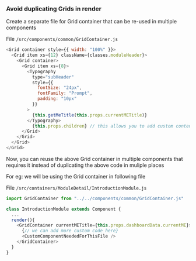 ### Avoid duplicating Grids in render

Create a separate file for Grid container that can be re-used in multiple components

File `/src/components/common/GridContainer.js`

```js
<Grid container style={{ width: "100%" }}>
  <Grid item xs={12} className={classes.moduleHeader}>
    <Grid container>
      <Grid item xs={8}>
        <Typography
          type="subHeader"
          style={{
            fontSize: "24px",
            fontFamily: "Prompt",
            padding: "10px"
          }}
        >
          {this.getMeTitle(this.props.currentMETitle)}
        </Typography>
          {this.props.children} // this allows you to add custom content inside the grid container
      </Grid>
    </Grid>
  </Grid>
</Grid>
```

Now, you can reuse the above Grid container in multiple components that requires it instead of duplicating the above code in muliple places

For eg: we will be using the Grid container in following file

File `/src/containers/ModuleDetail/IntroductionModule.js`

```js
import GridContainer from "../../components/common/GridContainer.js"

class IntroductionModule extends Component {
  ...
  render(){
    <GridContainer currentMETitle={this.props.dashboardData.currentME}>
      {// we can add more custom code here}
      <CustomComponentNeededForThisFile />
    </GridContainer>
  }
}
```

